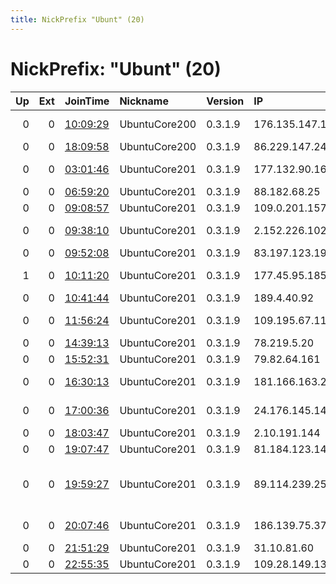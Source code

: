 ```yaml
---
title: NickPrefix "Ubunt" (20)
---
```


# NickPrefix: "Ubunt" (20)

|   Up |   Ext | JoinTime                                                                                            | Nickname      | Version   | IP              | AS                                       | CC   |   ORp |   Dirp | OS    | Contact   |   eFamMembers |
|-----:|------:|:----------------------------------------------------------------------------------------------------|:--------------|:----------|:----------------|:-----------------------------------------|:-----|------:|-------:|:------|:----------|--------------:|
|    0 |     0 | [10:09:29](https://metrics.torproject.org/rs.html#details/3CE82293DF87ADAF72A4E38ACC586468312FCC56) | UbuntuCore200 | 0.3.1.9   | 176.135.147.175 | Bouygues Telecom SA                      | fr   | 41721 |      0 | Linux | None      |             1 |
|    0 |     0 | [18:09:58](https://metrics.torproject.org/rs.html#details/E614ECAA5DEBD8F7E12D5FFC00A0030B40874CD7) | UbuntuCore200 | 0.3.1.9   | 86.229.147.24   | Orange                                   | fr   | 41969 |      0 | Linux | None      |             1 |
|    0 |     0 | [03:01:46](https://metrics.torproject.org/rs.html#details/38FE03E86F606C13CF94536AA22F8E17F594C215) | UbuntuCore201 | 0.3.1.9   | 177.132.90.161  | TELEFNICA BRASIL S.A                     | br   | 40099 |      0 | Linux | None      |             1 |
|    0 |     0 | [06:59:20](https://metrics.torproject.org/rs.html#details/D6D24C2D21D5B177528C96E96EDB746CB8F949DB) | UbuntuCore201 | 0.3.1.9   | 88.182.68.25    | Free SAS                                 | fr   | 32887 |      0 | Linux | None      |             1 |
|    0 |     0 | [09:08:57](https://metrics.torproject.org/rs.html#details/B1291E75D2C5E0FBB120FE30D4641A6B161AC4ED) | UbuntuCore201 | 0.3.1.9   | 109.0.201.157   | SFR SA                                   | fr   | 39369 |      0 | Linux | None      |             1 |
|    0 |     0 | [09:38:10](https://metrics.torproject.org/rs.html#details/F86BE5AB8FFA00D23D6A867B3368A32EEBDE821A) | UbuntuCore201 | 0.3.1.9   | 2.152.226.102   | Vodafone Ono, S.A.                       | es   | 45485 |      0 | Linux | None      |             1 |
|    0 |     0 | [09:52:08](https://metrics.torproject.org/rs.html#details/7656426508981C98C0257EE6FFDE2A082D0F374E) | UbuntuCore201 | 0.3.1.9   | 83.197.123.193  | Orange                                   | fr   | 33905 |      0 | Linux | None      |             1 |
|    1 |     0 | [10:11:20](https://metrics.torproject.org/rs.html#details/CCB90B2DCA518740EB780D57B0F8DF6E8D005D65) | UbuntuCore201 | 0.3.1.9   | 177.45.95.185   | TELEFNICA BRASIL S.A                     | br   | 36507 |      0 | Linux | None      |             1 |
|    0 |     0 | [10:41:44](https://metrics.torproject.org/rs.html#details/403C0DBCCEDD2FBD8C4CE5E0D8FB6A22DE1671DF) | UbuntuCore201 | 0.3.1.9   | 189.4.40.92     | CLARO S.A.                               | br   | 46859 |      0 | Linux | None      |             1 |
|    0 |     0 | [11:56:24](https://metrics.torproject.org/rs.html#details/B6D20B35D8A869CB1E7DD62F6B5BBD26323BDB39) | UbuntuCore201 | 0.3.1.9   | 109.195.67.118  | JSC ER-Telecom Holding                   | ru   | 42505 |      0 | Linux | None      |             1 |
|    0 |     0 | [14:39:13](https://metrics.torproject.org/rs.html#details/045F459314F63A518EDB505B9E3F82F50E982608) | UbuntuCore201 | 0.3.1.9   | 78.219.5.20     | Free SAS                                 | fr   | 36015 |      0 | Linux | None      |             1 |
|    0 |     0 | [15:52:31](https://metrics.torproject.org/rs.html#details/F30890848DA36743873B232EEA89B676DC4A03AE) | UbuntuCore201 | 0.3.1.9   | 79.82.64.161    | SFR SA                                   | fr   | 45511 |      0 | Linux | None      |             1 |
|    0 |     0 | [16:30:13](https://metrics.torproject.org/rs.html#details/731EFFD5B07C4C097650A24D365B7E825C54F7EE) | UbuntuCore201 | 0.3.1.9   | 181.166.163.25  | CABLEVISION S.A.                         | ar   | 40811 |      0 | Linux | None      |             1 |
|    0 |     0 | [17:00:36](https://metrics.torproject.org/rs.html#details/65F3A6759E84CCC5751EE2830C930C9FE6899679) | UbuntuCore201 | 0.3.1.9   | 24.176.145.147  | Charter Communications                   | us   | 43577 |      0 | Linux | None      |             1 |
|    0 |     0 | [18:03:47](https://metrics.torproject.org/rs.html#details/A77F61490F75263D3D50D3E9A10CB977B7827217) | UbuntuCore201 | 0.3.1.9   | 2.10.191.144    | Orange                                   | fr   | 43420 |      0 | Linux | None      |             1 |
|    0 |     0 | [19:07:47](https://metrics.torproject.org/rs.html#details/4FBB394EB20079BE5EE67D3ED49E1305AF25F85E) | UbuntuCore201 | 0.3.1.9   | 81.184.123.141  | Vodafone Spain                           | es   | 34809 |      0 | Linux | None      |             1 |
|    0 |     0 | [19:59:27](https://metrics.torproject.org/rs.html#details/B767A9B7D0AFC0F8B03EB3D3FAC3ECC332ACB8F6) | UbuntuCore201 | 0.3.1.9   | 89.114.239.251  | Vodafone Portugal - Communicacoes Pessoa | pt   | 40919 |      0 | Linux | None      |             1 |
|    0 |     0 | [20:07:46](https://metrics.torproject.org/rs.html#details/A4A17AE03971F5CD431B6AA5CEEFD03AFF6873AE) | UbuntuCore201 | 0.3.1.9   | 186.139.75.37   | CABLEVISION S.A.                         | ar   | 43533 |      0 | Linux | None      |             1 |
|    0 |     0 | [21:51:29](https://metrics.torproject.org/rs.html#details/CBF1976F4937B26D394F2D806686AAF48C7E7139) | UbuntuCore201 | 0.3.1.9   | 31.10.81.60     | Jsc aviel                                | ru   | 46737 |      0 | Linux | None      |             1 |
|    0 |     0 | [22:55:35](https://metrics.torproject.org/rs.html#details/B66023DE961E0789FB22CD8C28888F60AD8D1CCA) | UbuntuCore201 | 0.3.1.9   | 109.28.149.13   | SFR SA                                   | fr   | 37425 |      0 | Linux | None      |             1 |
